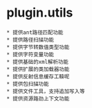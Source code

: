 # plugin.utils
	* 提供ant路径匹配功能
	* 提供路径扫描功能
	* 提供字节转数值类型功能
	* 提供字符变量功能
	* 提供基础的xml解析功能
	* 提供扩展的类加载器功能
	* 提供反射信息缓存工鞥呢
	* 提供包扫描功能
	* 提供文件工具，支持追加写入等
	* 提供资源路劲上下文功能
